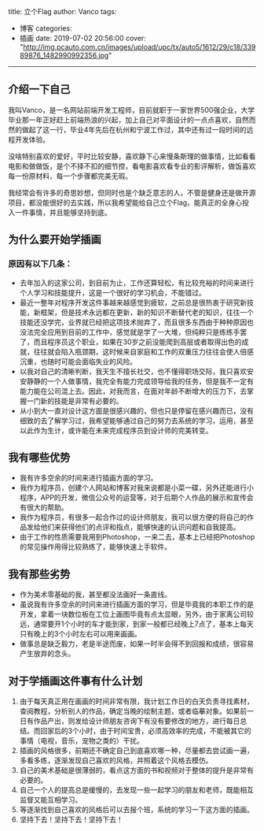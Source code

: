 title: 立个Flag
author: Vanco
tags:
  - 博客
categories:
  - 插画
date: 2019-07-02 20:56:00
cover: "http://img.pcauto.com.cn/images/upload/upc/tx/auto5/1612/29/c18/33989876_1482990992356.jpg"
---

## 介绍一下自己
我叫Vanco，是一名网站前端开发工程师，目前就职于一家世界500强企业，大学毕业那一年正好赶上前端热浪的兴起，加上自己对平面设计的一点点喜欢，自然而然的做起了这一行，毕业4年先后在杭州和宁波工作过，其中还有过一段时间的远程开发体验。

没啥特别喜欢的爱好，平时比较安静，喜欢静下心来慢条斯理的做事情，比如看看电影和做做饭，是个不择不扣的细节控，看电影喜欢看专业的影评解析，做饭喜欢每一份原材料，每一个步骤都完美无瑕。

我经常会有许多的奇思妙想，但同时也是个缺乏意志的人，不管是健身还是做开源项目，都没能很好的去实践，所以我希望能给自己立个Flag，能真正的全身心投入一件事情，并且能够坚持到底。


## 为什么要开始学插画

### 原因有以下几条：

* 去年加入的这家公司，到目前为止，工作还算轻松，有比较充裕的时间来进行个人学习和技能提升，这是一个很好的学习机会，不能错过。
* 最近一整年对程序开发这件事越来越感觉到疲软，之前总是很热衷于研究新技能，新框架，但是技术永远都在更新，新的知识不断替代老的知识，往往一个技能还没学完，业界就已经把这项技术抛弃了，而且很多东西由于种种原因也没法完全应用到目前的工作中，感觉就是学了一大堆，但纯粹只是练练手罢了，而且程序员这个职业，如果在30岁之前没能爬到高层或者取得出色的成就，往往就会陷入瓶颈期，这时候来自家庭和工作的双重压力往往会使人倍感沉重，也随时可能会面临失业的风险。
* 以我对自己的清晰判断，我天生不擅长社交，也不懂得职场交际，我只喜欢安安静静的一个人做事情，我完全有能力完成领导给我的任务，但是我不一定有能力能在公司混上去。因此，对我而言，在面对年龄不断增大的压力下，去掌握一门新的技能是非常有必要的。
* 从小到大一直对设计这方面是很感兴趣的，但也只是停留在感兴趣而已，没有细致的去了解学习过，我希望能够通过自己的努力去系统的学习，运用，甚至以此作为生计，或许能在未来完成程序员到设计师的完美转变。

## 我有哪些优势
* 我有许多空余的时间来进行插画方面的学习。
* 我作为程序员，创建个人网站和博客对我来说都是小菜一碟，另外还能进行小程序，APP的开发，微信公众号的运营等，对于后期个人作品的展示和宣传会有很大的帮助。
* 我作为程序员，有很多一起合作过的设计师朋友，我可以很方便的将自己的作品发给他们来获得他们的点评和指点，能够快速的认识问题和自我提高。
* 由于工作的性质需要我用到Photoshop，一来二去，基本上已经把Photoshop的常见操作用得比较熟练了，能够快速上手软件。

## 我有那些劣势

* 作为美术零基础的我，甚至都没法画好一条直线。
* 虽说我有许多空余的时间来进行插画方面的学习，但是毕竟我的本职工作的是开发，拿着一块数位板在工位上画图毕竟有点太显眼，另外，由于家离公司较远，通常要开1个小时的车才能到家，到家一般都已经晚上7点了，基本上每天只有晚上的3个小时左右可以用来画画。
* 做事总是缺乏毅力，老是半途而废，如果一时半会得不到回报和成绩，很容易产生放弃的念头。

## 对于学插画这件事有什么计划

1. 由于每天真正用在画画的时间非常有限，我计划工作日的白天负责寻找素材，查阅教程，分析别人的作品，确定当晚的绘制主题，或者临摹对象。如果前一日有作品产出，则发给设计师朋友咨询下有没有要修改的地方，进行每日总结。而回家后的3个小时，由于时间宝贵，必须高效率的完成，不能被其它的事情（电视，音乐，宠物之类的）干扰。
2. 插画的风格很多，前期还不确定自己到底喜欢哪一种，尽量都去尝试画一遍，多看多练，逐渐发现自己喜欢的风格，并照着这个风格去模仿。
3. 自己的美术基础是很薄弱的，看点这方面的书和视频对于整体的提升是非常有必要的。
4. 自己一个人的提高总是缓慢的，去发现一些一起学习的朋友和老师，既能相互监督又能互相学习。
5. 等逐渐找到自己喜欢的风格后可以去报个班，系统的学习一下这方面的插画。
6. 坚持下去！坚持下去！坚持下去！
